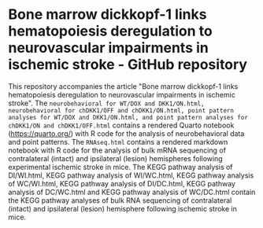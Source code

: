 # Bone marrow dickkopf-1 links hematopoiesis deregulation to neurovascular impairments in ischemic stroke - GitHub repository

This repository accompanies the article "Bone marrow dickkopf-1 links hematopoiesis deregulation to neurovascular impairments in ischemic stroke". The `neurobehavioral for WT/DOX and DKK1/ON.html, neurobehavioral for chDKK1/OFF and chDKK1/ON.html, point pattern analyses for WT/DOX and DKK1/ON.html, and point pattern analyses for chDKK1/ON and chDKK1/OFF.html` contains a rendered Quarto notebook (https://quarto.org/) with R code for the analysis of neurobehavioral data and point patterns. The `RNAseq.html` contains a rendered markdown notebook with R code for the analysis of bulk mRNA sequencing of contralateral (intact) and ipsilateral (lesion) hemispheres following experimental ischemic stroke in mice. The KEGG pathway analysis of DI/WI.html, KEGG pathway analysis of WI/WC.html, KEGG pathway analysis of WC/WI.html, KEGG pathway analysis of DI/DC.html, KEGG pathway analysis of DC/WC.html and KEGG pathway analysis of WC/DC.html contain the KEGG pathway analyses of bulk RNA sequencing of contralateral (intact) and ipsilateral (lesion) hemisphere following ischemic stroke in mice. 
